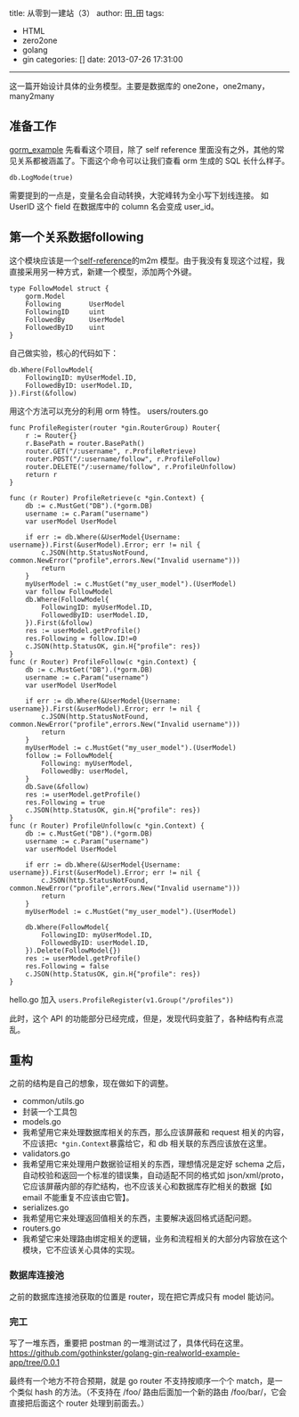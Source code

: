 title: 从零到一建站（3）
author: 田_田
tags:
  - HTML
  - zero2one
  - golang
  - gin
categories: []
date: 2013-07-26 17:31:00
---
这一篇开始设计具体的业务模型。主要是数据库的 one2one，one2many，many2many


<!-- more -->

## 准备工作
[gorm_example](https://github.com/adlerhsieh/gorm_example)
先看看这个项目，除了 self reference 里面没有之外，其他的常见关系都被涵盖了。下面这个命令可以让我们查看 orm 生成的 SQL 长什么样子。
```
db.LogMode(true)
```

需要提到的一点是，变量名会自动转换，大驼峰转为全小写下划线连接。
如 UserID 这个 field 在数据库中的 column 名会变成 user_id。

## 第一个关系数据following
这个模块应该是一个[self-reference](https://github.com/jinzhu/gorm/issues/653)的m2m 模型。由于我没有复现这个过程，我直接采用另一种方式，新建一个模型，添加两个外键。
```
type FollowModel struct {
    gorm.Model
    Following       UserModel
    FollowingID     uint
    FollowedBy      UserModel
    FollowedByID    uint
}
```
自己做实验，核心的代码如下：
```
db.Where(FollowModel{
    FollowingID: myUserModel.ID,
    FollowedByID: userModel.ID,
}).First(&follow)
```
用这个方法可以充分的利用 orm 特性。
users/routers.go
```
func ProfileRegister(router *gin.RouterGroup) Router{
    r := Router{}
    r.BasePath = router.BasePath()
    router.GET("/:username", r.ProfileRetrieve)
    router.POST("/:username/follow", r.ProfileFollow)
    router.DELETE("/:username/follow", r.ProfileUnfollow)
    return r
}

func (r Router) ProfileRetrieve(c *gin.Context) {
    db := c.MustGet("DB").(*gorm.DB)
    username := c.Param("username")
    var userModel UserModel

    if err := db.Where(&UserModel{Username: username}).First(&userModel).Error; err != nil {
        c.JSON(http.StatusNotFound, common.NewError("profile",errors.New("Invalid username")))
        return
    }
    myUserModel := c.MustGet("my_user_model").(UserModel)
    var follow FollowModel
    db.Where(FollowModel{
        FollowingID: myUserModel.ID,
        FollowedByID: userModel.ID,
    }).First(&follow)
    res := userModel.getProfile()
    res.Following = follow.ID!=0
    c.JSON(http.StatusOK, gin.H{"profile": res})
}
func (r Router) ProfileFollow(c *gin.Context) {
    db := c.MustGet("DB").(*gorm.DB)
    username := c.Param("username")
    var userModel UserModel

    if err := db.Where(&UserModel{Username: username}).First(&userModel).Error; err != nil {
        c.JSON(http.StatusNotFound, common.NewError("profile",errors.New("Invalid username")))
        return
    }
    myUserModel := c.MustGet("my_user_model").(UserModel)
    follow := FollowModel{
        Following: myUserModel,
        FollowedBy: userModel,
    }
    db.Save(&follow)
    res := userModel.getProfile()
    res.Following = true
    c.JSON(http.StatusOK, gin.H{"profile": res})
}
func (r Router) ProfileUnfollow(c *gin.Context) {
    db := c.MustGet("DB").(*gorm.DB)
    username := c.Param("username")
    var userModel UserModel

    if err := db.Where(&UserModel{Username: username}).First(&userModel).Error; err != nil {
        c.JSON(http.StatusNotFound, common.NewError("profile",errors.New("Invalid username")))
        return
    }
    myUserModel := c.MustGet("my_user_model").(UserModel)

    db.Where(FollowModel{
        FollowingID: myUserModel.ID,
        FollowedByID: userModel.ID,
    }).Delete(FollowModel{})
    res := userModel.getProfile()
    res.Following = false
    c.JSON(http.StatusOK, gin.H{"profile": res})
}
```

hello.go 加入 `users.ProfileRegister(v1.Group("/profiles"))`

此时，这个 API 的功能部分已经完成，但是，发现代码变脏了，各种结构有点混乱。

## 重构
之前的结构是自己的想象，现在做如下的调整。
- common/utils.go
 - 封装一个工具包
- models.go
 - 我希望用它来处理数据库相关的东西，那么应该屏蔽和 request 相关的内容，不应该把`c *gin.Context`暴露给它，和 db 相关联的东西应该放在这里。
- validators.go
 - 我希望用它来处理用户数据验证相关的东西，理想情况是定好 schema 之后，自动校验和返回一个标准的错误集，自动适配不同的格式如 json/xml/proto，它应该屏蔽内部的存贮结构，也不应该关心和数据库存贮相关的数据【如 email 不能重复不应该由它管】。
- serializes.go
 - 我希望用它来处理返回值相关的东西，主要解决返回格式适配问题。
- routers.go
 - 我希望它来处理路由绑定相关的逻辑，业务和流程相关的大部分内容放在这个模块，它不应该关心具体的实现。
 

### 数据库连接池
之前的数据库连接池获取的位置是 router，现在把它弄成只有 model 能访问。

### 完工
写了一堆东西，重要把 postman 的一堆测试过了，具体代码在这里。
https://github.com/gothinkster/golang-gin-realworld-example-app/tree/0.0.1

最终有一个地方不符合预期，就是 go router 不支持按顺序一个个 match，是一个类似 hash 的方法。（不支持在 /foo/ 路由后面加一个新的路由 /foo/bar/，它会直接把后面这个 router 处理到前面去。）

